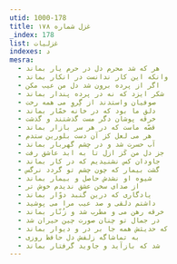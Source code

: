 ```yaml
---
utid: 1000-178
title: غزل شماره ۱۷۸
_index: 178
list: غزلیات
indexes: د
mesra:
  - هر که شد محرم دل در حرم یار بماند
  - وانکه این کار ندانست در انکار بماند
  - اگر از پرده برون شد دل من عیب مکن
  - شکر ایزد که نه در پرده پندار بماند
  - صوفیان واستدند از گِروِ می همه رخت
  - دلق ما بود که در خانه خمّار بماند
  - خرقه پوشان دگر مست گذشتند و گذشت
  - قصّه ماست که در هر سر بازار بماند
  - هر می لعل کز آن دست بلورین ستدم
  - آب حسرت شد و در چشم گهربار بماند
  - جز دل من کَز ازل تا به ابد عاشق رفت
  - جاودان کس نشنیدیم که در کار بماند
  - گشت بیمار که چون چشم تو گردد نرگس
  - شیوه او نشدش حاصل و بیمار بماند
  - از صدای سخن عشق ندیدم خوش تر
  - یادگاری که درین گنبد دوّار بماند
  - داشتم دلقی و صد عیب مرا می پوشید
  - خرقه رهن می و مطرب شد و زُنّار بماند
  - در جمال تو چنان صورت چین حیران شد
  - که حدیثش همه جا بر در و دیوار بماند
  - به تماشاگه زلفش دل حافظ روزی
  - شد که بازآید و جاوید گرفتار بماند
---
```

